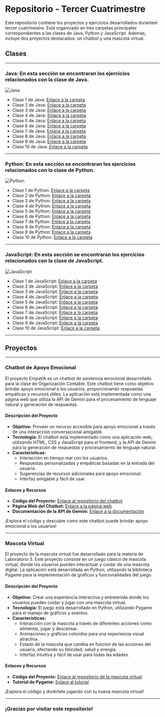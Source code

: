 # Repositorio - Tercer Cuatrimestre

Este repositorio contiene los proyectos y ejercicios desarrollados duranteel tercer cuatrimestre. Está organizado en tres carpetas principales correspondientes a las clases de Java, Python y JavaScript. Además, incluye dos proyectos destacados: un chatbot y una mascota virtual.

## Clases
___

### Java: En esta sección se encontraran los ejercicios relacionados con la clase de Java.

![Java](https://cdn.iconscout.com/icon/free/png-256/java-60-1174953.png)

- Clase 1 de Java: [Enlace a la carpeta](https://github.com/CodeStrong2023/AldanaRavalleRepo-TercerSemestre/tree/main/Java/Clase%201/MundoPC)
- Clase 2 de Java: [Enlace a la carpeta](https://github.com/CodeStrong2023/AldanaRavalleRepo-TercerSemestre/tree/main/Java/Clase%202)
- Clase 3 de Java: [Enlace a la carpeta](https://github.com/CodeStrong2023/AldanaRavalleRepo-TercerSemestre/tree/main/Java/Clase%203)
- Clase 4 de Java: [Enlace a la carpeta](https://github.com/CodeStrong2023/AldanaRavalleRepo-TercerSemestre/tree/main/Java/Clase%204)
- Clase 5 de Java: [Enlace a la carpeta](https://github.com/CodeStrong2023/AldanaRavalleRepo-TercerSemestre/tree/main/Java/Clase%205)
- Clase 6 de Java: [Enlace a la carpeta](https://github.com/CodeStrong2023/AldanaRavalleRepo-TercerSemestre/tree/main/Java/Clase%206)
- Clase 7 de Java: [Enlace a la carpeta](https://github.com/CodeStrong2023/AldanaRavalleRepo-TercerSemestre/tree/main/Java/Clase%207)
- Clase 8 de Java: [Enlace a la carpeta](https://github.com/CodeStrong2023/AldanaRavalleRepo-TercerSemestre/tree/main/Java/Clase%208)
- Clase 9 de Java: [Enlace a la carpeta](https://github.com/CodeStrong2023/AldanaRavalleRepo-TercerSemestre/tree/main/Java/Clase%209)
- Clase 10 de Java: [Enlace a la carpeta](https://github.com/CodeStrong2023/AldanaRavalleRepo-TercerSemestre/tree/main/Java/Clase%2010)
___

### Python: En esta sección se encontraran los ejercicios relacionados con la clase de Python.

![Python](https://cdn.iconscout.com/icon/free/png-512/free-python-2-226051.png?f=webp&w=256)

- Clase 1 de Python: [Enlace a la carpeta](https://github.com/CodeStrong2023/AldanaRavalleRepo-TercerSemestre/tree/main/Python/Clase%201)
- Clase 2 de Python: [Enlace a la carpeta](https://github.com/CodeStrong2023/AldanaRavalleRepo-TercerSemestre/tree/main/Python/Clase%202)
- Clase 3 de Python: [Enlace a la carpeta](https://github.com/CodeStrong2023/AldanaRavalleRepo-TercerSemestre/tree/main/Python/Clase%203)
- Clase 4 de Python: [Enlace a la carpeta](https://github.com/CodeStrong2023/AldanaRavalleRepo-TercerSemestre/tree/main/Python/Clase%204)
- Clase 5 de Python: [Enlace a la carpeta](https://github.com/CodeStrong2023/AldanaRavalleRepo-TercerSemestre/tree/main/Python/Clase%205)
- Clase 6 de Python: [Enlace a la carpeta](https://github.com/CodeStrong2023/AldanaRavalleRepo-TercerSemestre/tree/main/Python/Clase%206)
- Clase 7 de Python: [Enlace a la carpeta](https://github.com/CodeStrong2023/AldanaRavalleRepo-TercerSemestre/tree/main/Python/Clase%207)
- Clase 8 de Python: [Enlace a la carpeta]()
- Clase 9 de Python: [Enlace a la carpeta]()
- Clase 10 de Python: [Enlace a la carpeta]()
___

### JavaScript: En esta sección se encontraran los ejercicios relacionados con la clase de JavaScript.

![JavaScript](https://cdn.iconscout.com/icon/free/png-256/javascript-2752148-2284965.png)

- Clase 1 de JavaScript: [Enlace a la carpeta](https://github.com/CodeStrong2023/AldanaRavalleRepo-TercerSemestre/tree/main/Javascript/Clase%201)
- Clase 2 de JavaScript: [Enlace a la carpeta](https://github.com/CodeStrong2023/AldanaRavalleRepo-TercerSemestre/tree/main/Javascript/Clase%202)
- Clase 3 de JavaScript: [Enlace a la carpeta](https://github.com/CodeStrong2023/AldanaRavalleRepo-TercerSemestre/tree/main/Javascript/Clase%203)
- Clase 4 de JavaScript: [Enlace a la carpeta](https://github.com/CodeStrong2023/AldanaRavalleRepo-TercerSemestre/tree/main/Javascript/Clase%204%20-%205)
- Clase 5 de JavaScript: [Enlace a la carpeta](https://github.com/CodeStrong2023/AldanaRavalleRepo-TercerSemestre/tree/main/Javascript/Clase%204%20-%205)
- Clase 6 de JavaScript: [Enlace a la carpeta](https://github.com/CodeStrong2023/AldanaRavalleRepo-TercerSemestre/tree/main/Javascript/Clase%206%20-%207%20-%208)
- Clase 7 de JavaScript: [Enlace a la carpeta](https://github.com/CodeStrong2023/AldanaRavalleRepo-TercerSemestre/tree/main/Javascript/Clase%206%20-%207%20-%208)
- Clase 8 de JavaScript: [Enlace a la carpeta](https://github.com/CodeStrong2023/AldanaRavalleRepo-TercerSemestre/tree/main/Javascript/Clase%206%20-%207%20-%208)
- Clase 9 de JavaScript: [Enlace a la carpeta](https://github.com/CodeStrong2023/AldanaRavalleRepo-TercerSemestre/tree/main/Javascript/Clase%209)
- Clase 10 de JavaScript: [Enlace a la carpeta]()
___

## Proyectos
___

### Chatbot de Apoyo Emocional
El proyecto EmpatIA es un chatbot de asistencia emocional desarrollado para la clase de Organización Contable. Este chatbot tiene como objetivo brindar apoyo emocional a los usuarios, proporcionando respuestas empáticas y recursos útiles. La aplicación está implementada como una página web que utiliza la API de Gemini para el procesamiento de lenguaje natural y generación de respuestas.

#### Descripción del Proyecto
- **Objetivo:** Proveer un recurso accesible para apoyo emocional a través de una interacción conversacional amigable.
- **Tecnología:** El chatbot está implementado como una aplicación web, utilizando HTML, CSS y JavaScript para el frontend, y la API de Gemini para la generación de respuestas y procesamiento de lenguaje natural.
- **Características:**
  - Interacción en tiempo real con los usuarios.
  - Respuestas personalizadas y empáticas basadas en la entrada del usuario.
  - Sugerencias de recursos adicionales para apoyo emocional.
  - Interfaz amigable y fácil de usar.

#### Enlaces y Recursos
- **Código del Proyecto:** [Enlace al repositorio del chatbot](#)
- **Página Web del Chatbot:** [Enlace a la página web](#)
- **Documentación de la API de Gemini:** [Enlace a la documentación](https://example.com)

¡Explora el código y descubre cómo este chatbot puede brindar apoyo emocional a los usuarios!
___


### Mascota Virtual
El proyecto de la mascota virtual fue desarrollado para la materia de Laboratorio 3. Este proyecto consiste en un juego clásico de mascota virtual, donde los usuarios pueden interactuar y cuidar de una mascota digital. La aplicación está desarrollada en Python, utilizando la biblioteca Pygame para la implementación de gráficos y funcionalidades del juego.

#### Descripción del Proyecto
- **Objetivo:** Crear una experiencia interactiva y entretenida donde los usuarios pueden cuidar y jugar con una mascota virtual.
- **Tecnología:** El juego está desarrollado en Python, utilizando Pygame para el manejo de gráficos y eventos.
- **Características:**
  - Interacción con la mascota a través de diferentes acciones como alimentar, jugar y descansar.
  - Animaciones y gráficos coloridos para una experiencia visual atractiva.
  - Estado de la mascota que cambia en función de las acciones del usuario, afectando su felicidad, salud y energía.
  - Interfaz intuitiva y fácil de usar para todas las edades.

#### Enlaces y Recursos
- **Código del Proyecto:** [Enlace al repositorio de la mascota virtual](#)
- **Tutorial de Pygame:** [Enlace al tutorial](https://example.com)

¡Explora el código y diviértete jugando con tu nueva mascota virtual!
___

### ¡Gracias por visitar este repositorio!
